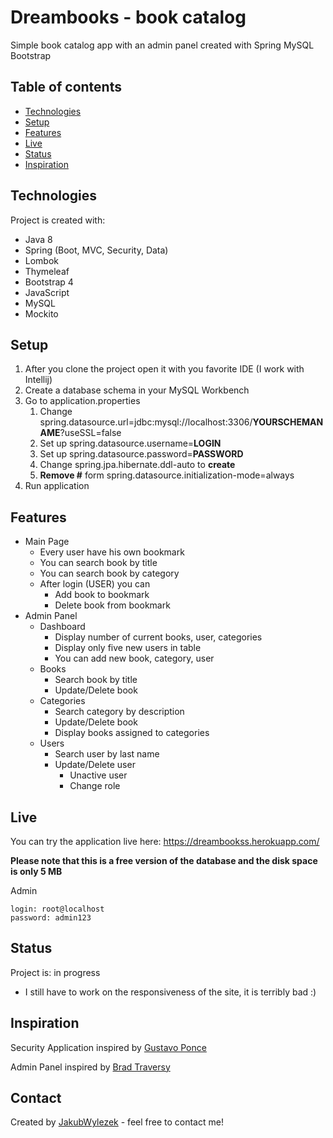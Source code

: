 # Dreambooks - book catalog 
Simple book catalog app with an admin panel created with Spring MySQL Bootstrap

## Table of contents
* [Technologies](#technologies)
* [Setup](#setup)
* [Features](#features)
* [Live](#live)
* [Status](#status)
* [Inspiration](#inspiration)

## Technologies 
Project is created with:
* Java 8
* Spring (Boot, MVC, Security, Data)
* Lombok
* Thymeleaf
* Bootstrap 4
* JavaScript
* MySQL
* Mockito


## Setup 
1. After you clone the project open it with you favorite IDE (I work with Intellij)
2. Create a database schema in your MySQL Workbench
3. Go to application.properties
    1. Change spring.datasource.url=jdbc:mysql://localhost:3306/**YOURSCHEMANAME**?useSSL=false
    2. Set up spring.datasource.username=**LOGIN**
    3. Set up spring.datasource.password=**PASSWORD**
    4. Change spring.jpa.hibernate.ddl-auto to **create**
    5. **Remove #** form spring.datasource.initialization-mode=always
 4. Run application


## Features
* Main Page
    * Every user have his own bookmark
    * You can search book by title
    * You can search book by category
    * After login (USER) you can 
        * Add book to bookmark
        * Delete book from bookmark 
* Admin Panel
    * Dashboard
        * Display number of current books, user, categories
        * Display only five new users in table
        * You can add new book, category, user
    * Books
        * Search book by title 
        * Update/Delete book
    * Categories
        * Search category by description
        * Update/Delete book
        * Display books assigned to categories
    * Users
        * Search user by last name
        * Update/Delete user
            * Unactive user 
            * Change role
            

## Live 
You can try the application live here: 
<https://dreambookss.herokuapp.com/>

**Please note that this is a free version of the database and the disk space is only 5 MB**

Admin 
```
login: root@localhost
password: admin123
```

## Status
Project is: in progress 
* I still have to work on the responsiveness of the site, it is terribly bad :)

## Inspiration
Security Application inspired by [Gustavo Ponce](https://github.com/gustavoponce7)

Admin Panel inspired by [Brad Traversy](https://github.com/bradtraversy)

## Contact
Created by [JakubWylezek](https://github.com/JakubWylezek) - feel free to contact me!

